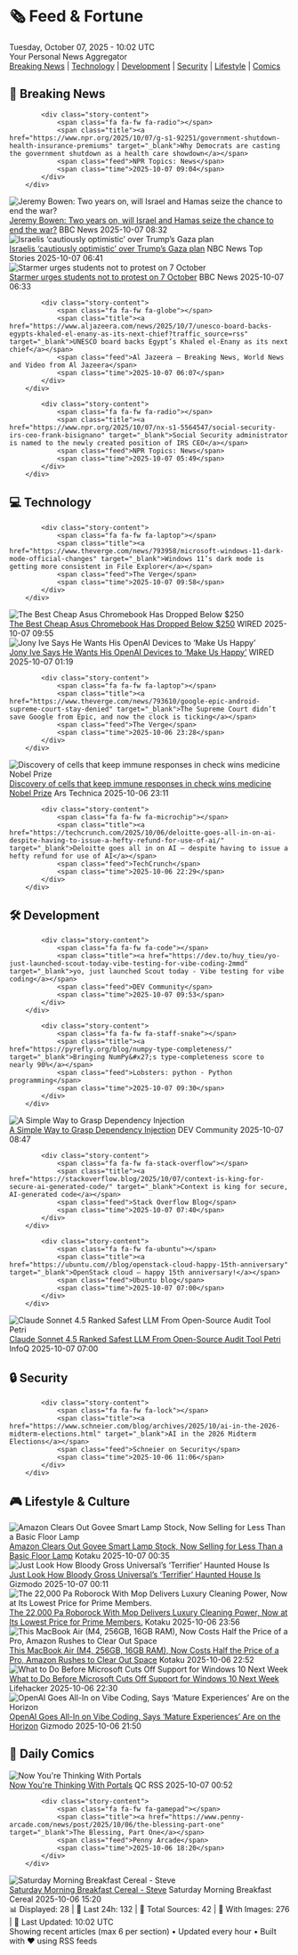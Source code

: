 <!-- Processing 54 RSS feeds at 2025-10-07 10:02:17 UTC -->
<!-- Processing: Saturday Morning Breakfast Cereal -->
<!-- Processing: Penny Arcade -->
<!-- Processing: Poorly Drawn Lines -->
<!-- Processing: Dilbert -->
<!-- Processing: Cyanide & Happiness -->
<!-- Processing: Questionable Content -->
<!-- Processing: CNN Top Stories -->
<!-- Processing: CNN Breaking News -->
<!-- Processing: BBC World News -->
<!-- Processing: BBC Breaking News -->
<!-- Processing: NPR News -->
<!-- Processing: Associated Press Breaking -->
<!-- Processing: NBC News Breaking -->
<!-- Processing: Sky News World -->
<!-- Processing: The Verge -->
<!-- Processing: Ars Technica -->
<!-- Processing: WIRED -->
<!-- Processing: Lobsters Python -->
<!-- Processing: Dev.to -->
<!-- Processing: StackOverflow Blog -->
<!-- Processing: Phoronix Linux News -->
<!-- Processing: OMG! Ubuntu -->
<!-- Processing: Linux.com -->
<!-- Processing: GitHub Blog -->
<!-- Processing: GitLab Blog -->
<!-- Processing: Martin Fowler -->
<!-- Processing: Coding Horror -->
<!-- Processing: The Pragmatic Engineer -->
<!-- Processing: Lifehacker -->
<!-- Processing: Krebs on Security -->
<!-- Generated 7 new posts out of 30 feeds processed -->
<div class="newspaper-header">
    <h1 class="newspaper-title">🗞️ Feed & Fortune</h1>
    <div class="newspaper-date">Tuesday, October 07, 2025 - 10:02 UTC</div>
    <div class="newspaper-subtitle">Your Personal News Aggregator</div>
</div>

<div class="newspaper-nav">
    <a href="#breaking">Breaking News</a> |
    <a href="#tech">Technology</a> |
    <a href="#dev">Development</a> |
    <a href="#security">Security</a> |
    <a href="#lifestyle">Lifestyle</a> |
    <a href="#webcomics">Comics</a>
</div>

<div class="news-section breaking-news" id="breaking">
<h2 class="section-header">🚨 Breaking News</h2>
<div class="stories-container">
<div class="story">
            
            <div class="story-content">
                <span class="fa fa-fw fa-radio"></span>
                <span class="title"><a href="https://www.npr.org/2025/10/07/g-s1-92251/government-shutdown-health-insurance-premiums" target="_blank">Why Democrats are casting the government shutdown as a health care showdown</a></span>
                <span class="feed">NPR Topics: News</span>
                <span class="time">2025-10-07 09:04</span>
            </div>
        </div>
<div class="story">
            <img src="https://ichef.bbci.co.uk/ace/standard/240/cpsprodpb/104c/live/e06166c0-a356-11f0-b851-f9c6d6c288f7.jpg" alt="Jeremy Bowen: Two years on, will Israel and Hamas seize the chance to end the war?" class="story-image" loading="lazy" onerror="this.style.display='none'">
            <div class="story-content">
                <span class="fa fa-fw fa-earth-americas"></span>
                <span class="title"><a href="https://www.bbc.com/news/articles/cvgqyj268ljo?at_medium=RSS&at_campaign=rss" target="_blank">Jeremy Bowen: Two years on, will Israel and Hamas seize the chance to end the war?</a></span>
                <span class="feed">BBC News</span>
                <span class="time">2025-10-07 08:32</span>
            </div>
        </div>
<div class="story">
            <img src="https://media-cldnry.s-nbcnews.com/image/upload/t_fit_1500w/mpx/2704722219/2025_10/tel_aviv_residents-pjgrdy.jpg" alt="Israelis ‘cautiously optimistic’ over Trump’s Gaza plan" class="story-image" loading="lazy" onerror="this.style.display='none'">
            <div class="story-content">
                <span class="fa fa-fw fa-broadcast-tower"></span>
                <span class="title"><a href="https://www.nbcnews.com/video/israelis-cautiously-optimistic-over-trump-s-gaza-peace-plan-249253445892" target="_blank">Israelis ‘cautiously optimistic’ over Trump’s Gaza plan</a></span>
                <span class="feed">NBC News Top Stories</span>
                <span class="time">2025-10-07 06:41</span>
            </div>
        </div>
<div class="story">
            <img src="https://ichef.bbci.co.uk/ace/standard/240/cpsprodpb/2d63/live/3a892d20-a313-11f0-92db-77261a15b9d2.jpg" alt="Starmer urges students not to protest on 7 October" class="story-image" loading="lazy" onerror="this.style.display='none'">
            <div class="story-content">
                <span class="fa fa-fw fa-flag"></span>
                <span class="title"><a href="https://www.bbc.com/news/articles/c1wgx5v90vyo?at_medium=RSS&at_campaign=rss" target="_blank">Starmer urges students not to protest on 7 October</a></span>
                <span class="feed">BBC News</span>
                <span class="time">2025-10-07 06:33</span>
            </div>
        </div>
<div class="story">
            
            <div class="story-content">
                <span class="fa fa-fw fa-globe"></span>
                <span class="title"><a href="https://www.aljazeera.com/news/2025/10/7/unesco-board-backs-egypts-khaled-el-enany-as-its-next-chief?traffic_source=rss" target="_blank">UNESCO board backs Egypt’s Khaled el-Enany as its next chief</a></span>
                <span class="feed">Al Jazeera – Breaking News, World News and Video from Al Jazeera</span>
                <span class="time">2025-10-07 06:07</span>
            </div>
        </div>
<div class="story">
            
            <div class="story-content">
                <span class="fa fa-fw fa-radio"></span>
                <span class="title"><a href="https://www.npr.org/2025/10/07/nx-s1-5564547/social-security-irs-ceo-frank-bisignano" target="_blank">Social Security administrator is named to the newly created position of IRS CEO</a></span>
                <span class="feed">NPR Topics: News</span>
                <span class="time">2025-10-07 05:49</span>
            </div>
        </div>
</div>
</div>
<div class="news-section tech-news" id="tech">
<h2 class="section-header">💻 Technology</h2>
<div class="stories-container">
<div class="story">
            
            <div class="story-content">
                <span class="fa fa-fw fa-laptop"></span>
                <span class="title"><a href="https://www.theverge.com/news/793958/microsoft-windows-11-dark-mode-official-changes" target="_blank">Windows 11’s dark mode is getting more consistent in File Explorer</a></span>
                <span class="feed">The Verge</span>
                <span class="time">2025-10-07 09:58</span>
            </div>
        </div>
<div class="story">
            <img src="https://media.wired.com/photos/68e084d76a01e9d010452816/master/pass/The%20Chromebook%20I%20Recommend%20to%20Everyone%20Is%20Cheaper%20Than%20Ever%20on%20Prime%20Day.png" alt="The Best Cheap Asus Chromebook Has Dropped Below $250" class="story-image" loading="lazy" onerror="this.style.display='none'">
            <div class="story-content">
                <span class="fa fa-fw fa-bolt"></span>
                <span class="title"><a href="https://www.wired.com/story/asus-cx-15-chromebook-prime-day-october-2025/" target="_blank">The Best Cheap Asus Chromebook Has Dropped Below $250</a></span>
                <span class="feed">WIRED</span>
                <span class="time">2025-10-07 09:55</span>
            </div>
        </div>
<div class="story">
            <img src="https://media.wired.com/photos/68e408a2089e9a406fb333fb/master/pass/gear-jony-ive-openai-AP25141660380307.jpg" alt="Jony Ive Says He Wants His OpenAI Devices to ‘Make Us Happy’" class="story-image" loading="lazy" onerror="this.style.display='none'">
            <div class="story-content">
                <span class="fa fa-fw fa-bolt"></span>
                <span class="title"><a href="https://www.wired.com/story/sam-altman-and-jony-ives-ai-device-dev-day/" target="_blank">Jony Ive Says He Wants His OpenAI Devices to ‘Make Us Happy’</a></span>
                <span class="feed">WIRED</span>
                <span class="time">2025-10-07 01:19</span>
            </div>
        </div>
<div class="story">
            
            <div class="story-content">
                <span class="fa fa-fw fa-laptop"></span>
                <span class="title"><a href="https://www.theverge.com/news/793610/google-epic-android-supreme-court-stay-denied" target="_blank">The Supreme Court didn’t save Google from Epic, and now the clock is ticking</a></span>
                <span class="feed">The Verge</span>
                <span class="time">2025-10-06 23:28</span>
            </div>
        </div>
<div class="story">
            <img src="https://cdn.arstechnica.net/wp-content/uploads/2025/10/GettyImages-2239175375-500x500.jpg" alt="Discovery of cells that keep immune responses in check wins medicine Nobel Prize" class="story-image" loading="lazy" onerror="this.style.display='none'">
            <div class="story-content">
                <span class="fa fa-fw fa-cog"></span>
                <span class="title"><a href="https://arstechnica.com/health/2025/10/discovery-of-cells-that-keep-immune-responses-in-check-wins-medicine-nobel-prize/" target="_blank">Discovery of cells that keep immune responses in check wins medicine Nobel Prize</a></span>
                <span class="feed">Ars Technica</span>
                <span class="time">2025-10-06 23:11</span>
            </div>
        </div>
<div class="story">
            
            <div class="story-content">
                <span class="fa fa-fw fa-microchip"></span>
                <span class="title"><a href="https://techcrunch.com/2025/10/06/deloitte-goes-all-in-on-ai-despite-having-to-issue-a-hefty-refund-for-use-of-ai/" target="_blank">Deloitte goes all in on AI — despite having to issue a hefty refund for use of AI</a></span>
                <span class="feed">TechCrunch</span>
                <span class="time">2025-10-06 22:29</span>
            </div>
        </div>
</div>
</div>
<div class="news-section dev-news" id="dev">
<h2 class="section-header">🛠️ Development</h2>
<div class="stories-container">
<div class="story">
            
            <div class="story-content">
                <span class="fa fa-fw fa-code"></span>
                <span class="title"><a href="https://dev.to/huy_tieu/yo-just-launched-scout-today-vibe-testing-for-vibe-coding-2mmd" target="_blank">yo, just launched Scout today - Vibe testing for vibe coding</a></span>
                <span class="feed">DEV Community</span>
                <span class="time">2025-10-07 09:53</span>
            </div>
        </div>
<div class="story">
            
            <div class="story-content">
                <span class="fa fa-fw fa-staff-snake"></span>
                <span class="title"><a href="https://pyrefly.org/blog/numpy-type-completeness/" target="_blank">Bringing NumPy&#x27;s type-completeness score to nearly 90%</a></span>
                <span class="feed">Lobsters: python - Python programming</span>
                <span class="time">2025-10-07 09:30</span>
            </div>
        </div>
<div class="story">
            <img src="https://media2.dev.to/dynamic/image/width=800%2Cheight=%2Cfit=scale-down%2Cgravity=auto%2Cformat=auto/https%3A%2F%2Fdev-to-uploads.s3.amazonaws.com%2Fuploads%2Farticles%2Fyibye2llvo03zrdpos3m.png" alt="A Simple Way to Grasp Dependency Injection" class="story-image" loading="lazy" onerror="this.style.display='none'">
            <div class="story-content">
                <span class="fa fa-fw fa-code"></span>
                <span class="title"><a href="https://dev.to/duskoperic/a-simple-way-to-grasp-dependency-injection-41ef" target="_blank">A Simple Way to Grasp Dependency Injection</a></span>
                <span class="feed">DEV Community</span>
                <span class="time">2025-10-07 08:47</span>
            </div>
        </div>
<div class="story">
            
            <div class="story-content">
                <span class="fa fa-fw fa-stack-overflow"></span>
                <span class="title"><a href="https://stackoverflow.blog/2025/10/07/context-is-king-for-secure-ai-generated-code/" target="_blank">Context is king for secure, AI-generated code</a></span>
                <span class="feed">Stack Overflow Blog</span>
                <span class="time">2025-10-07 07:40</span>
            </div>
        </div>
<div class="story">
            
            <div class="story-content">
                <span class="fa fa-fw fa-ubuntu"></span>
                <span class="title"><a href="https://ubuntu.com//blog/openstack-cloud-happy-15th-anniversary" target="_blank">OpenStack cloud – happy 15th anniversary!</a></span>
                <span class="feed">Ubuntu blog</span>
                <span class="time">2025-10-07 07:00</span>
            </div>
        </div>
<div class="story">
            <img src="https://res.infoq.com/news/2025/10/petri-llm-safety/en/headerimage/generatedHeaderImage-1759795480559.jpg" alt="Claude Sonnet 4.5 Ranked Safest LLM From Open-Source Audit Tool Petri" class="story-image" loading="lazy" onerror="this.style.display='none'">
            <div class="story-content">
                <span class="fa fa-fw fa-info-circle"></span>
                <span class="title"><a href="https://www.infoq.com/news/2025/10/petri-llm-safety/?utm_campaign=infoq_content&utm_source=infoq&utm_medium=feed&utm_term=global" target="_blank">Claude Sonnet 4.5 Ranked Safest LLM From Open-Source Audit Tool Petri</a></span>
                <span class="feed">InfoQ</span>
                <span class="time">2025-10-07 07:00</span>
            </div>
        </div>
</div>
</div>
<div class="news-section security-news" id="security">
<h2 class="section-header">🔒 Security</h2>
<div class="stories-container">
<div class="story">
            
            <div class="story-content">
                <span class="fa fa-fw fa-lock"></span>
                <span class="title"><a href="https://www.schneier.com/blog/archives/2025/10/ai-in-the-2026-midterm-elections.html" target="_blank">AI in the 2026 Midterm Elections</a></span>
                <span class="feed">Schneier on Security</span>
                <span class="time">2025-10-06 11:06</span>
            </div>
        </div>
</div>
</div>
<div class="news-section lifestyle-news" id="lifestyle">
<h2 class="section-header">🎮 Lifestyle & Culture</h2>
<div class="stories-container">
<div class="story">
            <img src="https://kotaku.com/app/uploads/2025/10/govee-floor-lamp-smart.jpg" alt="Amazon Clears Out Govee Smart Lamp Stock, Now Selling for Less Than a Basic Floor Lamp" class="story-image" loading="lazy" onerror="this.style.display='none'">
            <div class="story-content">
                <span class="fa fa-fw fa-gamepad"></span>
                <span class="title"><a href="https://kotaku.com/amazon-clears-out-govee-smart-lamp-stock-now-selling-for-less-than-a-basic-floor-lamp-2000632160" target="_blank">Amazon Clears Out Govee Smart Lamp Stock, Now Selling for Less Than a Basic Floor Lamp</a></span>
                <span class="feed">Kotaku</span>
                <span class="time">2025-10-07 00:35</span>
            </div>
        </div>
<div class="story">
            <img src="https://gizmodo.com/app/uploads/2025/10/terrifier-horror-nights-instagram-1280x853.jpg" alt="Just Look How Bloody Gross Universal’s ‘Terrifier’ Haunted House Is" class="story-image" loading="lazy" onerror="this.style.display='none'">
            <div class="story-content">
                <span class="fa fa-fw fa-computer"></span>
                <span class="title"><a href="https://gizmodo.com/just-look-how-bloody-gross-universals-terrifier-haunted-house-is-2000668471" target="_blank">Just Look How Bloody Gross Universal’s ‘Terrifier’ Haunted House Is</a></span>
                <span class="feed">Gizmodo</span>
                <span class="time">2025-10-07 00:11</span>
            </div>
        </div>
<div class="story">
            <img src="https://kotaku.com/app/uploads/2025/10/roborock-saros-10r-mop.jpg" alt="The 22,000 Pa Roborock With Mop Delivers Luxury Cleaning Power, Now at Its Lowest Price for Prime Members." class="story-image" loading="lazy" onerror="this.style.display='none'">
            <div class="story-content">
                <span class="fa fa-fw fa-gamepad"></span>
                <span class="title"><a href="https://kotaku.com/the-22000-pa-roborock-with-mop-delivers-luxury-cleaning-power-now-at-its-lowest-price-for-prime-members-2000632151" target="_blank">The 22,000 Pa Roborock With Mop Delivers Luxury Cleaning Power, Now at Its Lowest Price for Prime Members.</a></span>
                <span class="feed">Kotaku</span>
                <span class="time">2025-10-06 23:56</span>
            </div>
        </div>
<div class="story">
            <img src="https://kotaku.com/app/uploads/2025/09/Apple-2025-MacBook-Air-13-inch-Laptop-with-M4-chip.jpg" alt="This MacBook Air (M4, 256GB, 16GB RAM), Now Costs Half the Price of a Pro, Amazon Rushes to Clear Out Space" class="story-image" loading="lazy" onerror="this.style.display='none'">
            <div class="story-content">
                <span class="fa fa-fw fa-gamepad"></span>
                <span class="title"><a href="https://kotaku.com/this-macbook-air-m4-256gb-16gb-ram-now-costs-half-the-price-of-a-pro-amazon-rushes-to-clear-out-space-2000632140" target="_blank">This MacBook Air (M4, 256GB, 16GB RAM), Now Costs Half the Price of a Pro, Amazon Rushes to Clear Out Space</a></span>
                <span class="feed">Kotaku</span>
                <span class="time">2025-10-06 22:52</span>
            </div>
        </div>
<div class="story">
            <img src="https://lifehacker.com/imagery/articles/01JYKW5CHJ5W0VMC8STAYW46FR/hero-image.png" alt="What to Do Before Microsoft Cuts Off Support for Windows 10 Next Week" class="story-image" loading="lazy" onerror="this.style.display='none'">
            <div class="story-content">
                <span class="fa fa-fw fa-life-ring"></span>
                <span class="title"><a href="https://lifehacker.com/tech/extra-year-windows-10-security-updates?utm_medium=RSS" target="_blank">What to Do Before Microsoft Cuts Off Support for Windows 10 Next Week</a></span>
                <span class="feed">Lifehacker</span>
                <span class="time">2025-10-06 22:30</span>
            </div>
        </div>
<div class="story">
            <img src="https://gizmodo.com/app/uploads/2025/10/GettyImages-2236544077-1280x853.jpg" alt="OpenAI Goes All-In on Vibe Coding, Says ‘Mature Experiences’ Are on the Horizon" class="story-image" loading="lazy" onerror="this.style.display='none'">
            <div class="story-content">
                <span class="fa fa-fw fa-computer"></span>
                <span class="title"><a href="https://gizmodo.com/openai-goes-all-in-on-vibe-coding-says-mature-experiences-are-on-the-horizon-2000668253" target="_blank">OpenAI Goes All-In on Vibe Coding, Says ‘Mature Experiences’ Are on the Horizon</a></span>
                <span class="feed">Gizmodo</span>
                <span class="time">2025-10-06 21:50</span>
            </div>
        </div>
</div>
</div>
<div class="news-section webcomics-section" id="webcomics">
<h2 class="section-header">🎨 Daily Comics</h2>
<div class="stories-container">
<div class="story">
            <img src="http://www.questionablecontent.net/comics/5673.png" alt="Now You&#x27;re Thinking With Portals" class="story-image" loading="lazy" onerror="this.style.display='none'">
            <div class="story-content">
                <span class="fa fa-fw fa-music"></span>
                <span class="title"><a href="http://questionablecontent.net/view.php?comic=5673" target="_blank">Now You&#x27;re Thinking With Portals</a></span>
                <span class="feed">QC RSS</span>
                <span class="time">2025-10-07 00:52</span>
            </div>
        </div>
<div class="story">
            
            <div class="story-content">
                <span class="fa fa-fw fa-gamepad"></span>
                <span class="title"><a href="https://www.penny-arcade.com/news/post/2025/10/06/the-blessing-part-one" target="_blank">The Blessing, Part One</a></span>
                <span class="feed">Penny Arcade</span>
                <span class="time">2025-10-06 18:20</span>
            </div>
        </div>
<div class="story">
            <img src="https://www.smbc-comics.com/comics/1759640174-20251006.png" alt="Saturday Morning Breakfast Cereal - Steve" class="story-image" loading="lazy" onerror="this.style.display='none'">
            <div class="story-content">
                <span class="fa fa-fw fa-smile"></span>
                <span class="title"><a href="https://www.smbc-comics.com/comic/steve" target="_blank">Saturday Morning Breakfast Cereal - Steve</a></span>
                <span class="feed">Saturday Morning Breakfast Cereal</span>
                <span class="time">2025-10-06 15:20</span>
            </div>
        </div>
</div>
</div>

<div class="newspaper-footer">
    <div class="stats">
        📊 Displayed: 28 | 📅 Last 24h: 132 | 📡 Total Sources: 42 | 📸 With Images: 276 |
        🔄 Last Updated: 10:02 UTC
    </div>
    <div class="footer-note">
        Showing recent articles (max 6 per section) • Updated every hour • Built with ❤️ using RSS feeds
    </div>
</div>
